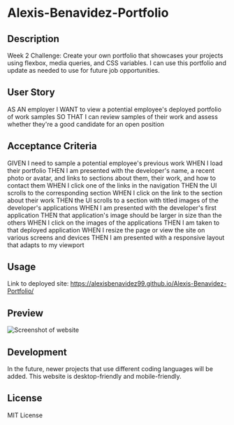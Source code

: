 # Alexis-Benavidez-Portfolio

## Description
Week 2 Challenge: Create your own portfolio that showcases your projects using flexbox, media queries, and CSS variables. I can use this portfolio and update as needed to use for future job opportunities.

## User Story
AS AN employer
I WANT to view a potential employee's deployed portfolio of work samples
SO THAT I can review samples of their work and assess whether they're a good candidate for an open position

## Acceptance Criteria
GIVEN I need to sample a potential employee's previous work
WHEN I load their portfolio
THEN I am presented with the developer's name, a recent photo or avatar, and links to sections about them, their work, and how to contact them
WHEN I click one of the links in the navigation
THEN the UI scrolls to the corresponding section
WHEN I click on the link to the section about their work
THEN the UI scrolls to a section with titled images of the developer's applications
WHEN I am presented with the developer's first application
THEN that application's image should be larger in size than the others
WHEN I click on the images of the applications
THEN I am taken to that deployed application
WHEN I resize the page or view the site on various screens and devices
THEN I am presented with a responsive layout that adapts to my viewport

## Usage
Link to deployed site: https://alexisbenavidez99.github.io/Alexis-Benavidez-Portfolio/

## Preview
![Screenshot of website](./assets/Images/Screen%20Shot%202022-10-20%20at%202.58.31%20PM.png)

## Development
In the future, newer projects that use different coding languages will be added. This website is desktop-friendly and mobile-friendly.

## License
MIT License

